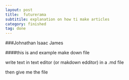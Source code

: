 ```yaml
---
layout: post
title:  futurerama
subtitile: explanation on how ti make articles
category: finished
tag: done
---
```


###Johnathan Isaac James

####this is and example make down file

write text in text editor (or makdown edditor) in a .md file

then give me the file
